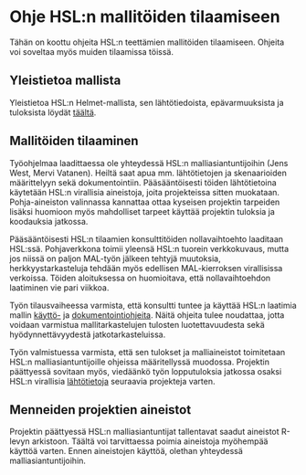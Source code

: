 # Ohje HSL:n mallitöiden tilaamiseen

Tähän on koottu ohjeita HSL:n teettämien mallitöiden tilaamiseen. Ohjeita voi soveltaa myös muiden tilaamissa töissä.

## Yleistietoa mallista

Yleistietoa HSL:n Helmet-mallista, sen lähtötiedoista, epävarmuuksista ja tuloksista löydät [täältä](index.md).

## Mallitöiden tilaaminen

Työohjelmaa laadittaessa ole yhteydessä HSL:n malliasiantuntijoihin (Jens West, Mervi Vatanen). Heiltä saat apua mm. lähtötietojen ja skenaarioiden määrittelyyn sekä dokumentointiin. Pääsääntöisesti töiden lähtötietoina käytetään HSL:n virallisia aineistoja, joita projekteissa sitten muokataan. Pohja-aineiston valinnassa kannattaa ottaa kyseisen projektin tarpeiden lisäksi huomioon myös mahdolliset tarpeet käyttää projektin tuloksia ja koodauksia jatkossa.

Pääsääntöisesti HSL:n tilaamien konsulttitöiden nollavaihtoehto laaditaan HSL:ssä. Pohjaverkkona toimii yleensä HSL:n tuorein verkkokuvaus, mutta jos niissä on paljon MAL-työn jälkeen tehtyjä muutoksia, herkkyystarkasteluja tehdään myös edellisen MAL-kierroksen virallisissa verkoissa. Töiden aloituksessa on huomioitava, että nollavaihtoehdon laatiminen vie pari viikkoa.

Työn tilausvaiheessa varmista, että konsultti tuntee ja käyttää HSL:n laatimia mallin [käyttö-](mallitoiden_yleisohje.md) ja [dokumentointiohjeita](HSL-toiden_dokumentointi.md). Näitä ohjeita tulee noudattaa, jotta voidaan varmistua mallitarkastelujen tulosten luotettavuudesta sekä hyödynnettävyydestä jatkotarkasteluissa.

Työn valmistuessa varmista, että sen tulokset ja malliaineistot toimitetaan HSL:n malliasiantuntijoille ohjeissa määritellyssä muodossa. Projektin päättyessä sovitaan myös, viedäänkö työn lopputuloksia jatkossa osaksi HSL:n virallisia [lähtötietoja](HSL_lahtotiedot.md) seuraavia projekteja varten.

## Menneiden projektien aineistot

Projektin päättyessä HSL:n malliasiantuntijat tallentavat saadut aineistot R-levyn arkistoon. Täältä voi tarvittaessa poimia aineistoja myöhempää käyttöä varten. Ennen aineistojen käyttöä, olethan yhteydessä malliasiantuntijoihin.
